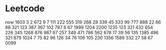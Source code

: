 # Leetcode
now
1603
3
2
672
9
7
111
222
555
319
268
28
339
45
333
99
777
888
22
66
88
321
123
387
367
102
787
6
67
1998
1204
2200
1235
123
321
432
654
226
345
1268
876
987
67
257
349
471
786
562
678
17
39
56
135
1385
496
321
879
1024
7
75
82
96
126
34
76
106
105
230
1356
1589
332
27
58
67
0099

